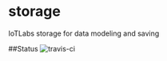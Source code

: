 # storage
IoTLabs storage for data modeling and saving

##Status
![travis-ci](https://api.travis-ci.org/iot-labs/storage.svg?branch=master)
